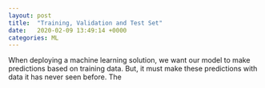 ```yaml
---
layout: post
title:  "Training, Validation and Test Set"
date:   2020-02-09 13:49:14 +0000
categories: ML
---
```


When deploying a machine learning solution, we want our model to make predictions based on training data. 
But, it must make these predictions with data it has never seen before. The 

